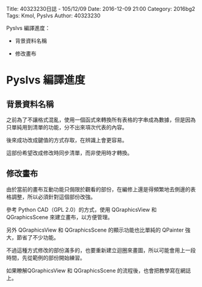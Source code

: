 Title: 40323230日誌 - 105/12/09
Date: 2016-12-09 21:00
Category: 2016bg2
Tags: Kmol, Pyslvs
Author: 40323230

Pyslvs 編譯進度：

* 背景資料名稱

* 修改畫布

<!-- PELICAN_END_SUMMARY -->

Pyslvs 編譯進度
===

背景資料名稱
---

之前為了不讓格式混亂，使用一個函式來轉換所有表格的字串成為數據，但是因為只單純用到清單的功能，分不出來項次代表的內容。

後來成功改成鍵值的方式存取，在辨識上會更容易。

這部份希望改成修改時同步清單，而非使用時才轉換。

修改畫布
---

由於當前的畫布互動功能只侷限於觀看的部份，在編修上還是得頻繁地去側邊的表格調整，所以必須針對這個部份改強。

參考 Python CAD（GPL 2.0）的方式，使用 QGraphicsView 和 QGraphicsScene 來建立畫布，以方便管理。

另外 QGraphicsView 和 QGraphicsScene 的顯示功能也比單純的 QPainter 強大，節省了不少功能。

不過這種方式修改的部份滿多的，也要重新建立迴圈來畫圖，所以可能會用上一段時間，先從範例的部份開始練習。

如果瞭解QGraphicsView 和 QGraphicsScene 的流程後，也會把教學寫在網誌上。